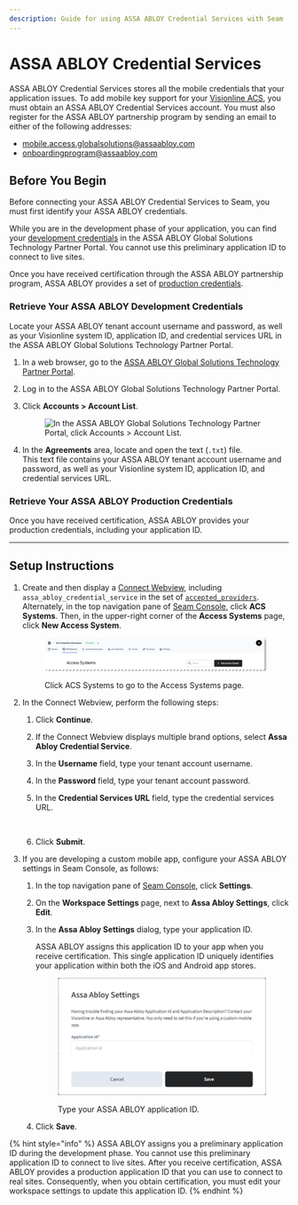 ```yaml
---
description: Guide for using ASSA ABLOY Credential Services with Seam
---
```


# ASSA ABLOY Credential Services

ASSA ABLOY Credential Services stores all the mobile credentials that your application issues. To add mobile key support for your [Visionline ACS](assa-abloy-visionline-access-control-system-in-development/), you must obtain an ASSA ABLOY Credential Services account. You must also register for the ASSA ABLOY partnership program by sending an email to either of the following addresses:

* [mobile.access.globalsolutions@assaabloy.com](mailto:mobile.access.globalsolutions@assaabloy.com)
* [onboardingprogram@assaabloy.com](mailto:onboardingprogram@assaabloy.com)

## Before You Begin

Before connecting your ASSA ABLOY Credential Services to Seam, you must first identify your ASSA ABLOY credentials.

While you are in the development phase of your application, you can find your [development credentials](assa-abloy-credential-services-credential-manager-in-development.md#retrieve-your-assa-abloy-development-credentials) in the ASSA ABLOY Global Solutions Technology Partner Portal. You cannot use this preliminary application ID to connect to live sites.

Once you have received certification through the ASSA ABLOY partnership program, ASSA ABLOY provides a set of [production credentials](assa-abloy-credential-services-credential-manager-in-development.md#retrieve-your-assa-abloy-production-credentials).

### Retrieve Your ASSA ABLOY Development Credentials

Locate your ASSA ABLOY tenant account username and password, as well as your Visionline system ID, application ID, and credential services URL in the ASSA ABLOY Global Solutions Technology Partner Portal.

1. In a web browser, go to the [ASSA ABLOY Global Solutions Technology Partner Portal](https://my.assaabloyglobalsolutions.com/tpp).
2. Log in to the ASSA ABLOY Global Solutions Technology Partner Portal.
3.  Click **Accounts > Account List**.

    <figure><img src="../.gitbook/assets/assa-abloy-accounts-account-list-menu-item.png" alt="In the ASSA ABLOY Global Solutions Technology Partner Portal, click Accounts > Account List."><figcaption></figcaption></figure>
4. In the **Agreements** area, locate and open the text (`.txt`) file.\
   This text file contains your ASSA ABLOY tenant account username and password, as well as your Visionline system ID, application ID, and credential services URL.

### Retrieve Your ASSA ABLOY Production Credentials

Once you have received certification, ASSA ABLOY provides your production credentials, including your application ID.

***

## Setup Instructions

1.  Create and then display a [Connect Webview](../core-concepts/connect-webviews/), including `assa_abloy_credential_service` in the set of [`accepted_providers`](../api-clients/connect_webviews/#connect_webview-properties).\
    Alternately, in the top navigation pane of [Seam Console](https://console.seam.co/), click **ACS Systems**. Then, in the upper-right corner of the **Access Systems** page, click **New Access System**.

    <figure><img src="../.gitbook/assets/access-systems-tab-production-workspace.png" alt="Click ACS Systems to go to the Access Systems page."><figcaption><p>Click ACS Systems to go to the Access Systems page.</p></figcaption></figure>
2. In the Connect Webview, perform the following steps:
   1. Click **Continue**.
   2. If the Connect Webview displays multiple brand options, select **Assa Abloy Credential Service**.
   3. In the **Username** field, type your tenant account username.
   4. In the **Password** field, type your tenant account password.
   5.  In the **Credential Services URL** field, type the credential services URL.

       <figure><img src="../.gitbook/assets/connect-webview-assa-abloy-credential-service-credentials.png" alt="" width="181"><figcaption></figcaption></figure>
   6. Click **Submit**.
3. If you are developing a custom mobile app, configure your ASSA ABLOY settings in Seam Console, as follows:
   1. In the top navigation pane of [Seam Console](https://console.seam.co/), click **Settings**.
   2. On the **Workspace Settings** page, next to **Assa Abloy Settings**, click **Edit**.
   3.  In the **Assa Abloy Settings** dialog, type your application ID.

       ASSA ABLOY assigns this application ID to your app when you receive certification. This single application ID uniquely identifies your application within both the iOS and Android app stores.

       <figure><img src="../.gitbook/assets/assa-abloy-settings.png" alt="Type your ASSA ABLOY application ID." width="375"><figcaption><p>Type your ASSA ABLOY application ID.</p></figcaption></figure>
   4. Click **Save**.

{% hint style="info" %}
ASSA ABLOY assigns you a preliminary application ID during the development phase. You cannot use this preliminary application ID to connect to live sites. After you receive certification, ASSA ABLOY provides a production application ID that you can use to connect to real sites. Consequently, when you obtain certification, you must edit your workspace settings to update this application ID.
{% endhint %}
